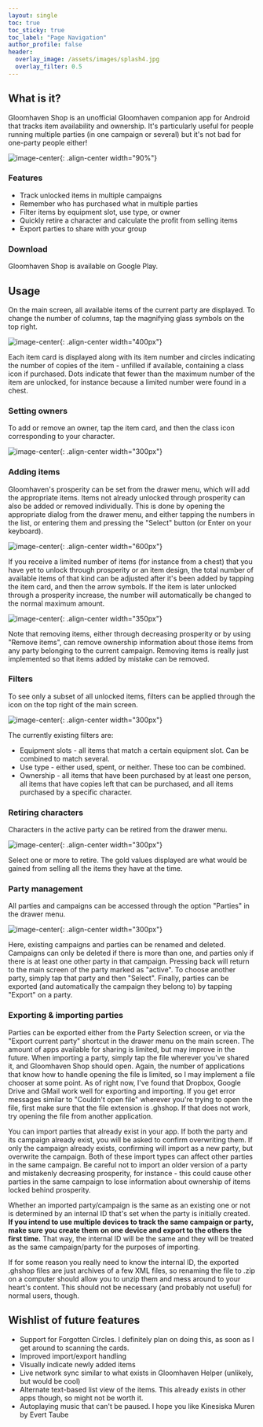 ```yaml
---
layout: single
toc: true
toc_sticky: true
toc_label: "Page Navigation"
author_profile: false
header:
  overlay_image: /assets/images/splash4.jpg
  overlay_filter: 0.5
---
```



<!--![image-center](/assets/images/icon2_round.png){: .align-center height="15%" width="15%"}-->

## What is it?



<!--![image-right](/assets/images/main_screen2.jpg){: .align-right width="300px"}-->
<!-- I kinda want an image on the right here to show what the app looks like, but it's hard to make it look good at all widths-->
Gloomhaven Shop is an unofficial Gloomhaven companion app for Android that tracks item availability and ownership. It's particularly useful for people running multiple parties (in one campaign or several) but it's not bad for one-party people either!

![image-center](/assets/images/main_screen3.jpg){: .align-center width="90%"}

### Features
- Track unlocked items in multiple campaigns
- Remember who has purchased what in multiple parties
- Filter items by equipment slot, use type, or owner
- Quickly retire a character and calculate the profit from selling items
- Export parties to share with your group



### Download

Gloomhaven Shop is available on Google Play.




## Usage

On the main screen, all available items of the current party are displayed. To change the number of columns, tap the magnifying glass symbols on the top right.

![image-center](/assets/images/main_screen1.jpg){: .align-center width="400px"}

Each item card is displayed along with its item number and circles indicating the number of copies of the item - unfilled if available, containing a class icon if purchased. Dots indicate that fewer than the maximum number of the item are unlocked, for instance because a limited number were found in a chest.



### Setting owners

To add or remove an owner, tap the item card, and then the class icon corresponding to your character.

![image-center](/assets/images/zoomed_item1.jpg){: .align-center width="300px"}





### Adding items

Gloomhaven's prosperity can be set from the drawer menu, which will add the appropriate items. Items not already unlocked through prosperity can also be added or removed individually. This is done by opening the appropriate dialog from the drawer menu, and either tapping the numbers in the list, or entering them and pressing the "Select" button (or Enter on your keyboard).

<!--
<figure class="half">
    <a href="/assets/images/prosperity_dialog.jpg"><img src="/assets/images/prosperity_dialog.jpg"></a>
    <a href="/assets/images/add_items_dialog.jpg"><img src="/assets/images/add_items_dialog.jpg"></a>
</figure>
-->

![image-center](assets/images/items_together.png){: .align-center width="600px"}

If you receive a limited number of items (for instance from a chest) that you have yet to unlock through prosperity or an item design, the total number of available items of that kind can be adjusted after it's been added by tapping the item card, and then the arrow symbols. If the item is later unlocked through a prosperity increase, the number will automatically be changed to the normal maximum amount.

![image-center](/assets/images/stock_arrows.jpg){: .align-center width="350px"}

Note that removing items, either through decreasing prosperity or by using "Remove items", can remove ownership information about those items from any party belonging to the current campaign. Removing items is really just implemented so that items added by mistake can be removed.



### Filters

<!--![image-right](/assets/images/filter_active.jpg){: .align-right width="300px"}-->
To see only a subset of all unlocked items, filters can be applied through the icon on the top right of the main screen.

![image-center](/assets/images/filter_active.jpg){: .align-center width="300px"}

The currently existing filters are:

- Equipment slots - all items that match a certain equipment slot. Can be combined to match several.
- Use type - either used, spent, or neither. These too can be combined.
- Ownership - all items that have been purchased by at least one person, all items that have copies left that can be purchased, and all items purchased by a specific character.


### Retiring characters

Characters in the active party can be retired from the drawer menu.

![image-center](/assets/images/retire_dialog.jpg){: .align-center width="300px"}

Select one or more to retire. The gold values displayed are what would be gained from selling all the items they have at the time.


### Party management

All parties and campaigns can be accessed through the option "Parties" in the drawer menu.

![image-center](/assets/images/party_selection_party_highlighted.jpg){: .align-center width="300px"}

Here, existing campaigns and parties can be renamed and deleted. Campaigns can only be deleted if there is more than one, and parties only if there is at least one other party in that campaign. Pressing back will return to the main screen of the party marked as "active". To choose another party, simply tap that party and then "Select". Finally, parties can be exported (and automatically the campaign they belong to) by tapping "Export" on a party.






### Exporting & importing parties

Parties can be exported either from the Party Selection screen, or via the "Export current party" shortcut in the drawer menu on the main screen. The amount of apps available for sharing is limited, but may improve in the future. When importing a party, simply tap the file wherever you've shared it, and Gloomhaven Shop should open. Again, the number of applications that know how to handle opening the file is limited, so I may implement a file chooser at some point. As of right now, I've found that Dropbox, Google Drive and GMail work well for exporting and importing. If you get error messages similar to "Couldn't open file" wherever you're trying to open the file, first make sure that the file extension is .ghshop. If that does not work, try opening the file from another application.

You can import parties that already exist in your app. If both the party and its campaign already exist, you will be asked to confirm overwriting them. If only the campaign already exists, confirming will import as a new party, but overwrite the campaign. Both of these import types can affect other parties in the same campaign. Be careful not to import an older version of a party and mistakenly decreasing prosperity, for instance - this could cause other parties in the same campaign to lose information about ownership of items locked behind prosperity.

<!--
<figure class="third">
    <a href="/assets/images/import_dialog1.jpg"><img src="/assets/images/import_dialog1.jpg"></a>
    <a href="/assets/images/import_dialog2.jpg"><img src="/assets/images/import_dialog2.jpg"></a>
    <a href="/assets/images/import_dialog3.jpg"><img src="/assets/images/import_dialog3.jpg"></a>
</figure>
-->

Whether an imported party/campaign is the same as an existing one or not is determined by an internal ID that's set when the party is initially created. **If you intend to use multiple devices to track the same campaign or party, make sure you create them on one device and export to the others the first time.** That way, the internal ID will be the same and they will be treated as the same campaign/party for the purposes of importing.

If for some reason you really need to know the internal ID, the exported .ghshop files are just archives of a few XML files, so renaming the file to .zip on a computer should allow you to unzip them and mess around to your heart's content. This should not be necessary (and probably not useful) for normal users, though.




## Wishlist of future features
 
- Support for Forgotten Circles. I definitely plan on doing this, as soon as I get around to scanning the cards.
- Improved import/export handling
- Visually indicate newly added items
- Live network sync similar to what exists in Gloomhaven Helper (unlikely, but would be cool)
- Alternate text-based list view of the items. This already exists in other apps though, so might not be worth it.
- Autoplaying music that can't be paused. I hope you like Kinesiska Muren by Evert Taube









